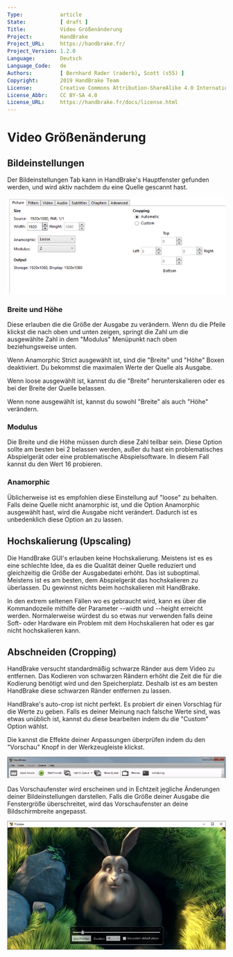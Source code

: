 ```yaml
---
Type:            article
State:           [ draft ]
Title:           Video Größenänderung
Project:         HandBrake
Project_URL:     https://handbrake.fr/
Project_Version: 1.2.0
Language:        Deutsch
Language_Code:   de
Authors:         [ Bernhard Rader (raderb), Scott (s55) ]
Copyright:       2019 HandBrake Team
License:         Creative Commons Attribution-ShareAlike 4.0 International
License_Abbr:    CC BY-SA 4.0
License_URL:     https://handbrake.fr/docs/license.html
---
```


Video Größenänderung
=============================

## Bildeinstellungen

Der Bildeinstellungen Tab kann in HandBrake's Hauptfenster gefunden werden, und wird aktiv nachdem du eine Quelle gescannt hast.

![Bildeinstellungen Tab](../../../en/images/windows/picture-settings-1.0.0.png "Bildeinstellungen Tab")

### Breite und Höhe

Diese erlauben die die Größe der Ausgabe zu verändern. Wenn du die Pfeile klickst die nach oben und unten zeigen, springt die Zahl um die ausgewählte Zahl in dem "Modulus" Menüpunkt nach oben beziehungsweise unten.

Wenn Anamorphic Strict ausgewählt ist, sind die "Breite" und "Höhe" Boxen deaktiviert. Du bekommst die maximalen Werte der Quelle als Ausgabe.

Wenn loose ausgewählt ist, kannst du die "Breite" herunterskalieren oder es bei der Breite der Quelle belassen.

Wenn none ausgewählt ist, kannst du sowohl "Breite" als auch "Höhe" verändern.

### Modulus

Die Breite und die Höhe müssen durch diese Zahl teilbar sein. Diese Option sollte am besten bei 2 belassen werden, außer du hast ein problematisches Abspielgerät oder eine problematische Abspielsoftware. In diesem Fall kannst du den Wert 16 probieren.

### Anamorphic

Üblicherweise ist es empfohlen diese Einstellung auf "loose" zu behalten. Falls deine Quelle nicht anamorphic ist, und die Option Anamorphic ausgewählt hast, wird die Ausgabe nicht verändert. Dadurch ist es unbedenklich diese Option an zu lassen.

## Hochskalierung (Upscaling)

Die HandBrake GUI's erlauben keine Hochskalierung. Meistens ist es es eine schlechte Idee, da es die Qualität deiner Quelle reduziert und gleichzeitig die Größe der Ausgabedatei erhöht. Das ist suboptimal. Meistens ist es am besten, dem Abspielgerät das hochskalieren zu überlassen. Du gewinnst nichts beim hochskalieren mit HandBrake.

In den extrem seltenen Fällen wo es gebraucht wird, kann es über die Kommandozeile mithilfe der Parameter --width und --height erreicht werden.
Normalerweise würdest du so etwas nur verwenden falls deine Soft- oder Hardware ein Problem mit dem Hochskalieren hat oder es gar nicht hochskalieren kann.

## Abschneiden (Cropping)

HandBrake versucht standardmäßig schwarze Ränder aus dem Video zu entfernen. Das Kodieren von schwarzen Rändern erhöht die Zeit die für die Kodierung benötigt wird und den Speicherplatz. Deshalb ist es am besten HandBrake diese schwarzen Ränder entfernen zu lassen.

HandBrake's auto-crop ist nicht perfekt. Es probiert dir einen Vorschlag für die Werte zu geben. Falls es deiner Meinung nach falsche Werte sind, was etwas unüblich ist, kannst du diese bearbeiten indem du die "Custom" Option wählst.

Die kannst die Effekte deiner Anpassungen überprüfen indem du den "Vorschau" Knopf in der Werkzeugleiste klickst.

![HandBrake Werkzeugleiste](../../../en/images/windows/toolbar-1.0.0.png "HandBrake Werkzeugleiste")

Das Vorschaufenster wird erscheinen und in Echtzeit jegliche Änderungen deiner Bildeinstellungen darstellen.
Falls die Größe deiner Ausgabe die Fenstergröße überschreitet, wird das Vorschaufenster an deine Bildschirmbreite angepasst.

![Vorschaufenster](../../../en/images/windows/preview-window-1.0.0.jpg "Vorschaufenster")
